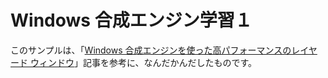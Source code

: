 Windows 合成エンジン学習１
==========================

このサンプルは、「[Windows 合成エンジンを使った高パフォーマンスのレイヤード ウィンドウ](http://msdn.microsoft.com/ja-jp/magazine/dn745861.aspx)」記事を参考に、なんだかんだしたものです。


